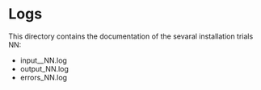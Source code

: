 # Logs
This directory contains the documentation of the sevaral installation trials NN:
- input__NN.log
- output_NN.log
- errors_NN.log
